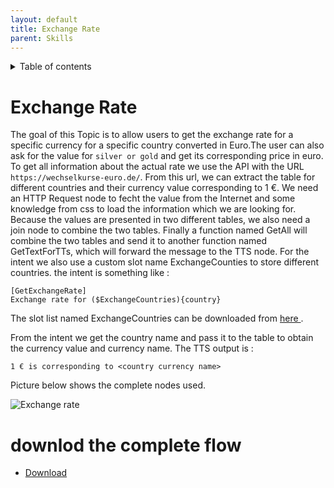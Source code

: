```yaml
---
layout: default
title: Exchange Rate
parent: Skills
---
```


<details close markdown="block">
  <summary>
    Table of contents
  </summary>
  {: .text-delta }
1. TOC
{:toc}
</details>

# Exchange Rate
The goal of this Topic is to allow users to get the exchange rate for a specific currency for a specific country converted in Euro.The user can also ask for the value for ` silver or gold ` and get its corresponding price in euro.
To get all information about the actual rate we use the API with the URL `https://wechselkurse-euro.de/`. From this url, we can extract the table for different countries and their currency value corresponding to 1 €.
We need an HTTP Request node to fecht the value from the Internet and some knowledge from css to load the information which we are looking for. Because the values are presented in two different tables, we also need a join node to combine the two tables. Finally a function named GetAll will combine the two tables and send it to another function named GetTextForTTs, which will forward the message to the TTS node.
For the intent we also use a custom slot name ExchangeCounties to store different countries.
the intent is something like :

```
[GetExchangeRate]
Exchange rate for ($ExchangeCountries){country}
```
The slot list named ExchangeCountries can be downloaded from [here ](https://github.com/th-koeln-intia/ip-sprachassistent-team4/blob/master/data/ExchangeCountries).

From the intent we get the country name and pass it to the table to obtain the currency value and currency name. 
The TTS output is : 
```
1 € is corresponding to <country currency name>
```
Picture below shows the complete nodes used.

![Exchange rate](/assets/ExchangeRate.png)

# downlod the complete flow
- [Download](https://github.com/th-koeln-intia/ip-sprachassistent-team4/blob/master/flows/ExchangeRate.json)

